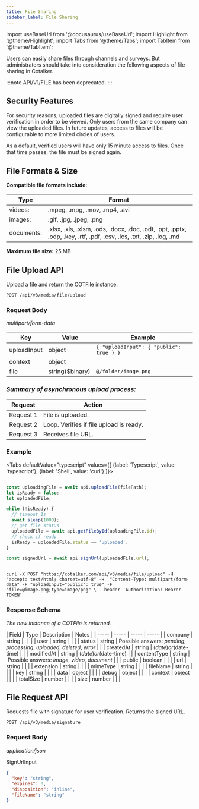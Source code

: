 ```yaml
---
title: File Sharing
sidebar_label: File Sharing
---
```

import useBaseUrl from '@docusaurus/useBaseUrl'; 
import Highlight from '@theme/Highlight';
import Tabs from '@theme/Tabs';
import TabItem from '@theme/TabItem';

Users can easily share files through channels and surveys. But administrators should take into consideration the following aspects of file sharing in Cotalker.

:::note
API/V1/FILE has been deprecated.
:::

## Security Features
For security reasons, uploaded files are digitally signed and require user verification in order to be viewed. Only users from the same company can view the uploaded files. In future updates, access to files will be configurable to more limited circles of users.

As a default, verified users will have only 15 minute access to files. Once that time passes, the file must be signed again.

## File Formats & Size

**Compatible file formats include:**

| Type | Format |
| --- | ---- |
| videos: | .mpeg, .mpg, .mov, .mp4, .avi |
| images: | .gif, .jpg, .jpeg, .png |
| documents: | .xlsx, .xls, .xlsm, .ods, .docx, .doc, .odt, .ppt, .pptx, .odp, .key, .rtf, .pdf, .csv, .ics, .txt, .zip, .log, .md |

**Maximum file size:** 25 MB

## File Upload API

Upload a file and return the COTFile instance.

`POST /api/v3/media/file/upload`


### Request Body
_multipart/form-data_

| Key | Value | Example |
| --- | --- | --- |
| uploadInput | object | `{ "uploadInput": { "public": true } }` |
| context | object | |
| file | string($binary) | `@/folder/image.png` |

### _Summary of asynchronous upload process:_

| Request | Action |
| ----- | ----- |
| Request 1 | File is uploaded. |
| Request 2 | Loop. Verifies if file upload is ready. |
| Request 3 | Receives file URL. |

### Example
<Tabs defaultValue="typescript" values={[ {label: 'Typescript', value: 'typescript'}, {label: 'Shell', value: 'curl'} ]}>

<TabItem value="typescript">

```typescript

const uploadingFile = await api.uploadFile(filePath);
let isReady = false;
let uploadedFile;

while (!isReady) {
  // timeout 1s
  await sleep(1000);
  // get file status
  uploadedFile = await api.getFileById(uploadingFile.id);
  // check if ready
  isReady = uploadedFile.status == 'uploaded';
}

const signedUrl = await api.signUrl(uploadedFile.url);

```

</TabItem>
<TabItem value="curl">

```curl

curl -X POST "https://cotalker.com/api/v3/media/file/upload" -H  "accept: text/html; charset=utf-8" -H  "Content-Type: multipart/form-data" -F "uploadInput="public": true" -F "file=@image.png;type=image/png" \ --header 'Authorization: Bearer TOKEN'

```

</TabItem>
</Tabs>

### Response Schema
_The new instance of a COTFile is returned._

| Field | Type | Description | Notes |
| ----- | ----- | ----- | ----- |
| company | string |  |  |
| user | string | | |
| status | string | Possible answers: _pending_, _processing_, _uploaded_, _deleted_, _error_ | |
| createdAt | string | ($date) or ($date-time) | |
| modifiedAt | string | ($date) or ($date-time) | |
| contentType | string | Possible answers: _image_, _video_, _document_ | |
| public | boolean | | |
| url | string | | |
| extension | string | | |
| mimeType | string | | |
| fileName | string | | |
| key | string | | |
| data | object | | |
| debug | object | | |
| context | object | | |
| totalSize | number | | |
| size | number | | |



## File Request API

Requests file with signature for user verification. Returns the signed URL.

`POST /api/v3/media/signature`

### Request Body
_application/json_

SignUrlInput
```json
{
  "key": "string",
  "expires": 0,
  "disposition": "inline",
  "fileName": "string"
}
```

